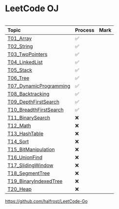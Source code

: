 # LeetCode OJ


# 

|          Topic           | Process | Mark |
| :---                     | ---- | ---- |
| [T01_Array](https://github.com/wanggang3333/LeetCodeOJ/tree/master/Topic/T01_Array)                |  ✅  |    |
| [T02_String](https://github.com/wanggang3333/LeetCodeOJ/tree/master/Topic/T02_String)               |  ✅  |    |
| [T03_TwoPointers](https://github.com/wanggang3333/LeetCodeOJ/tree/master/Topic/T03_TwoPointers)          |  ✅  |    |
| [T04_LinkedList](https://github.com/wanggang3333/LeetCodeOJ/tree/master/Topic/T04_LinkedList)           |  ✅  |    |
| [T05_Stack](https://github.com/wanggang3333/LeetCodeOJ/tree/master/Topic/T05_Stack)                |  ✅  |    |
| [T06_Tree](https://github.com/wanggang3333/LeetCodeOJ/tree/master/Topic/T06_Tree)                 |  ✅  |    |
| [T07_DynamicProgramming](https://github.com/wanggang3333/LeetCodeOJ/tree/master/Topic/T07_DynamicProgramming)   |  ✅  |    |
| [T08_Backtracking](https://github.com/wanggang3333/LeetCodeOJ/tree/master/Topic/T08_Backtracking)         |  ✅  |    |
| [T09_DepthFirstSearch](https://github.com/wanggang3333/LeetCodeOJ/tree/master/Topic/T09_DepthFirstSearch)     |  ✅  |    |
| [T10_BreadthFirstSearch](https://github.com/wanggang3333/LeetCodeOJ/tree/master/Topic/T10_BreadthFirstSearch)   |  ✅  |    |
| [T11_BinarySearch](https://github.com/wanggang3333/LeetCodeOJ/tree/master/Topic/T11_BinarySearch)         |  ❌  |    |
| [T12_Math](https://github.com/wanggang3333/LeetCodeOJ/tree/master/Topic/T12_Math)                 |  ❌  |    |
| [T13_HashTable](https://github.com/wanggang3333/LeetCodeOJ/tree/master/Topic/T13_HashTable)            |  ❌  |    |
| [T14_Sort](https://github.com/wanggang3333/LeetCodeOJ/tree/master/Topic/T14_Sort)                 |  ❌  |    |
| [T15_BitManipulation](https://github.com/wanggang3333/LeetCodeOJ/tree/master/Topic/T15_BitManipulation)      |  ❌  |    |
| [T16_UnionFind](https://github.com/wanggang3333/LeetCodeOJ/tree/master/Topic/T16_UnionFind)            |  ❌  |    |
| [T17_SlidingWindow](https://github.com/wanggang3333/LeetCodeOJ/tree/master/Topic/T17_SlidingWindow)        |  ❌  |    |
| [T18_SegmentTree](https://github.com/wanggang3333/LeetCodeOJ/tree/master/Topic/T18_SegmentTree)          |  ❌  |    |
| [T19_BinaryIndexedTree](https://github.com/wanggang3333/LeetCodeOJ/tree/master/Topic/T19_BinaryIndexedTree)    |  ❌  |    |
| [T20_Heap](https://github.com/wanggang3333/LeetCodeOJ/tree/master/Topic/T20_Heap)                 |  ❌  |    |



https://github.com/halfrost/LeetCode-Go